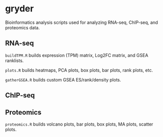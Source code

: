 # gryder

Bioinformatics analysis scripts used for analyzing RNA-seq, ChIP-seq, and proteomics data. 

## RNA-seq
`buildTPM.R` builds expression (TPM) matrix, Log2FC matrix, and GSEA ranklists.

`plots.R` builds heatmaps, PCA plots, box plots, bar plots, rank plots, etc.

`gatherGSEA.R` builds custom GSEA ES/rank/density plots.

## ChIP-seq

## Proteomics
`proteomics.R` builds volcano plots, bar plots, box plots, MA plots, scatter plots.
